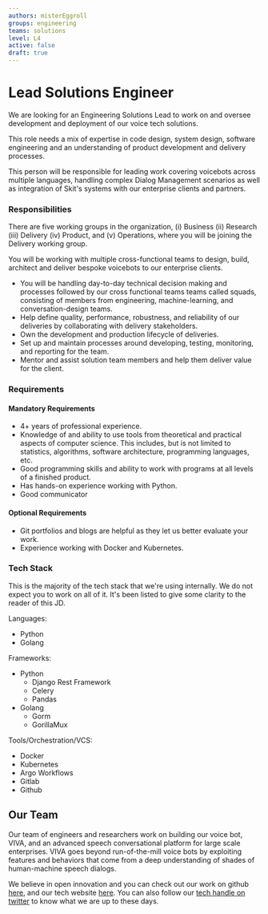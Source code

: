 ```yaml
---
authors: misterEggroll
groups: engineering
teams: solutions
level: L4
active: false
draft: true
---
```


# Lead Solutions Engineer

We are looking for an Engineering Solutions Lead to work on and oversee development and deployment of our voice tech solutions.

This role needs a mix of expertise in code design, system design, software engineering and an understanding of 
product development and delivery processes.

This person will be responsible for leading work covering voicebots across multiple
languages, handling complex Dialog Management scenarios as well as integration of Skit's systems with our
enterprise clients and partners.

### Responsibilities

There are five working groups in the organization, (i) Business (ii) Research (iii) Delivery (iv) Product, and 
(v) Operations, where you will be joining the Delivery working group.

You will be working with multiple cross-functional teams to design, build, architect and
deliver bespoke voicebots to our enterprise clients.

* You will be handling day-to-day technical decision making and processes followed by our cross functional teams
  teams called squads, consisting of members from engineering, machine-learning, and conversation-design teams.
* Help define quality, performance, robustness, and reliability of our deliveries by collaborating with delivery stakeholders.
* Own the development and production lifecycle of deliveries.
* Set up and maintain processes around developing, testing, monitoring, and reporting for the team.
* Mentor and assist solution team members and help them deliver value for the client.

### Requirements

#### Mandatory Requirements

* 4+ years of professional experience.
* Knowledge of and ability to use tools from theoretical and practical aspects
  of computer science. This includes, but is not limited to statistics, algorithms, 
  software architecture, programming languages, etc.
* Good programming skills and ability to work with programs at all levels of a
  finished product.
* Has hands-on experience working with Python.
* Good communicator

#### Optional Requirements

* Git portfolios and blogs are helpful as they let us better evaluate your work.
* Experience working with Docker and Kubernetes.

### Tech Stack

This is the majority of the tech stack that we're using internally. We do not expect you to work on all of it.
It's been listed to give some clarity to the reader of this JD.
 

Languages:
* Python
* Golang

Frameworks:
* Python
  * Django Rest Framework
  * Celery
  * Pandas
* Golang
  * Gorm
  * GorillaMux

Tools/Orchestration/VCS:
* Docker
* Kubernetes
* Argo Workflows
* Gitlab
* Github

## Our Team

Our team of engineers and researchers work on building our voice bot, VIVA, and
an advanced speech conversational platform for large scale enterprises. VIVA
goes beyond run-of-the-mill voice bots by exploiting features and behaviors that
come from a deep understanding of shades of human-machine speech dialogs.

We believe in open innovation and you can check out our work on github [here](https://github.com/skit-ai), and
our tech website [here](https://tech.skit.ai/). You can also follow our [tech handle on twitter](https://twitter.com/SkitTech/) to know
what we are up to these days.
